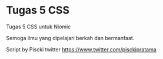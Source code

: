 # Tugas 5 CSS

Tugas 5 CSS untuk Niomic

Semoga ilmu yang dipelajari berkah dan bermanfaat.

Script by Piscki
twitter https://www.twitter.com/pisckipratama
